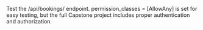 Test the /api/bookings/ endpoint. permission_classes = [AllowAny] is set for easy testing, but the full Capstone project includes proper authentication and authorization.
